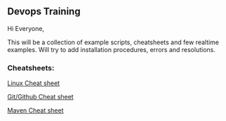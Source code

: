 ## Devops Training
Hi Everyone,

This will be a collection of example scripts, cheatsheets and few realtime examples. Will try to add installation procedures, errors and resolutions.


### Cheatsheets:

[Linux Cheat sheet](https://github.com/shashavalidudekula/DevopsTraining/blob/main/Linux/linuxCheatSheet.md)

[Git/Github Cheat sheet](https://github.com/shashavalidudekula/DevopsTraining/blob/main/Github/gitCheatSheet.md)

[Maven Cheat sheet](https://github.com/shashavalidudekula/DevopsTraining/blob/main/Maven/MavenCheatSheet.md)

